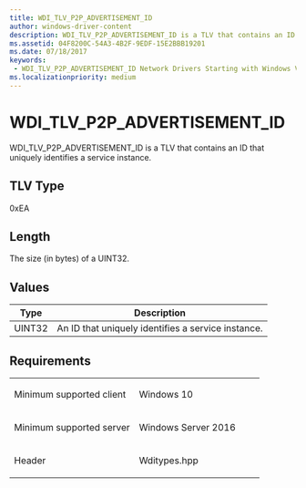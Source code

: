 ```yaml
---
title: WDI_TLV_P2P_ADVERTISEMENT_ID
author: windows-driver-content
description: WDI_TLV_P2P_ADVERTISEMENT_ID is a TLV that contains an ID that uniquely identifies a service instance.
ms.assetid: 04F8200C-54A3-4B2F-9EDF-15E2BBB19201
ms.date: 07/18/2017
keywords:
 - WDI_TLV_P2P_ADVERTISEMENT_ID Network Drivers Starting with Windows Vista
ms.localizationpriority: medium
---
```


# WDI\_TLV\_P2P\_ADVERTISEMENT\_ID


WDI\_TLV\_P2P\_ADVERTISEMENT\_ID is a TLV that contains an ID that uniquely identifies a service instance.

## TLV Type


0xEA

## Length


The size (in bytes) of a UINT32.

## Values


| Type   | Description                                        |
|--------|----------------------------------------------------|
| UINT32 | An ID that uniquely identifies a service instance. |

 

Requirements
------------

<table>
<colgroup>
<col width="50%" />
<col width="50%" />
</colgroup>
<tbody>
<tr class="odd">
<td><p>Minimum supported client</p></td>
<td><p>Windows 10</p></td>
</tr>
<tr class="even">
<td><p>Minimum supported server</p></td>
<td><p>Windows Server 2016</p></td>
</tr>
<tr class="odd">
<td><p>Header</p></td>
<td>Wditypes.hpp</td>
</tr>
</tbody>
</table>

 

 




